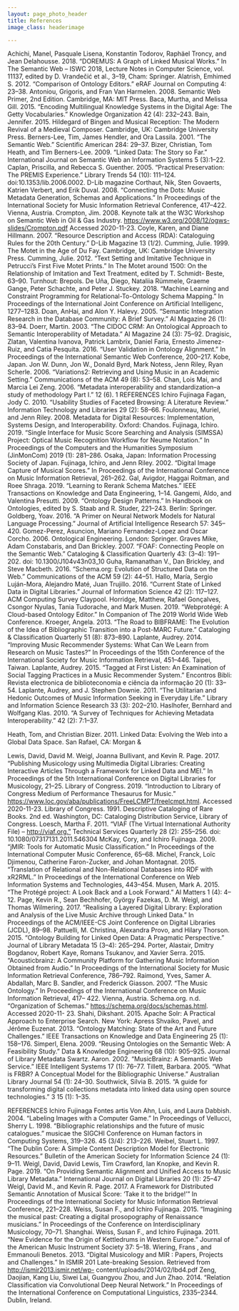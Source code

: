 ```yaml
---
layout: page_photo_header
title: References
image_class: headerimage

---
```


Achichi, Manel, Pasquale Lisena, Konstantin Todorov, Raphäel Troncy, and Jean Delahousse. 2018. “DOREMUS: A Graph of Linked Musical Works.” In The Semantic Web – ISWC 2018, Lecture Notes in Computer Science, vol. 11137, edited by D. Vrandečić et al., 3–19, Cham: Springer.
Alatrish, Emhimed S. 2012. “Comparison of Ontology Editors.” eRAF Journal on Computing 4: 23–38. Antoniou, Grigoris, and Fran Van Harmelen. 2008. Semantic Web Primer, 2nd Edition. Cambridge, MA:
MIT Press.
Baca, Murtha, and Melissa Gill. 2015. “Encoding Multilingual Knowledge Systems in the Digital Age:
The Getty Vocabularies.” Knowledge Organization 42 (4): 232–243.
Bain, Jennifer. 2015. Hildegard of Bingen and Musical Reception: The Modern Revival of a Medieval
Composer. Cambridge, UK: Cambridge University Press.
Berners-Lee, Tim, James Hendler, and Ora Lassila. 2001. “The Semantic Web.” Scientific American
284: 29–37.
Bizer, Christian, Tom Heath, and Tim Berners-Lee. 2009. “Linked Data: The Story so Far.” International Journal on Semantic Web an Information Systems 5 (3):1–22.
Caplan, Priscilla, and Rebecca S. Guenther. 2005. “Practical Preservation: The PREMIS Experience.” Library Trends 54 (10): 111–124. doi:10.1353/lib.2006.0002.
D-Lib magazine
Corthaut, Nik, Sten Govaerts, Katrien Verbert, and Erik Duval. 2008. “Connecting the Dots: Music Metadata Generation, Schemas and Applications.” In Proceedings of the International Society for Music Information Retrieval Conference, 417–422. Vienna, Austria.
Crompton, Jim. 2008. Keynote talk at the W3C Workshop on Semantic Web in Oil & Gas Industry. https://www.w3.org/2008/12/ogws-slides/Crompton.pdf Accessed 2020-11-23.
Coyle, Karen, and Diane Hillmann. 2007. “Resource Description and Access (RDA): Cataloguing Rules for the 20th Century.” D-Lib Magazine 13 (1/2).
Cumming, Julie. 1999. The Motet in the Age of Du Fay. Cambridge, UK: Cambridge University Press.
Cumming, Julie. 2012. “Text Setting and Imitative Technique in Petrucci’s First Five Motet Prints.” In The Motet around 1500: On the Relationship of Imitation and Text Treatment, edited by T. Schmidt- Beste, 63–90. Turnhout: Brepols.
De Uña, Diego, Nataliia Rümmele, Graeme Gange, Peter Schachte, and Peter J. Stuckey. 2018. “Machine Learning and Constraint Programming for Relational-To-Ontology Schema Mapping.” In Proceedings of the International Joint Conference on Artificial Intelligenc, 1277–1283.
Doan, AnHai, and Alon Y. Halevy. 2005. “Semantic Integration Research in the Database Community: A Brief Survey.” AI Magazine 26 (1): 83–94.
Doerr, Martin. 2003. “The CIDOC CRM: An Ontological Approach to Semantic Interoperability of Metadata.” AI Magazine 24 (3): 75–92.
Dragisic, Zlatan, Valentina Ivanova, Patrick Lambrix, Daniel Faria, Ernesto Jimenez-Ruiz, and Catia Pesquita. 2016. “User Validation in Ontology Alignment.” In Proceedings of the International Semantic Web Conference, 200–217. Kobe, Japan.
Jon W. Dunn, Jon W., Donald Byrd, Mark Notess, Jenn Riley, Ryan Scherle. 2006. “Variations2: Retrieving and Using Music in an Academic Setting.” Communications of the ACM 49 (8): 53–58.
 Chan, Lois Mai, and Marcia Lei Zeng. 2006. “Metadata interoperability and standardization–a study of
  methodology Part I.”
12 (6).
 1
REFERENCES Ichiro Fujinaga
Fagan, Jody C. 2010. “Usability Studies of Faceted Browsing: A Literature Review.” Information Technology and Libraries 29 (2): 58–66.
Foulonneau, Muriel, and Jenn Riley. 2008. Metadata for Digital Resources: Implementation, Systems Design, and Interoperability. Oxford: Chandos.
Fujinaga, Ichiro. 2019. “Single Interface for Music Score Searching and Analysis (SIMSSA) Project: Optical Music Recognition Workflow for Neume Notation.” In Proceedings of the Computers and the Humanities Symposium (JinMonCom) 2019 (1): 281–286. Osaka, Japan: Information Processing Society of Japan.
Fujinaga, Ichiro, and Jenn Riley. 2002. “Digital Image Capture of Musical Scores.” In Proceedings of the International Conference on Music Information Retrieval, 261–262.
Gal, Avigdor, Haggai Roitman, and Roee Shraga. 2019. “Learning to Rerank Schema Matches.” IEEE Transactions on Knowledge and Data Engineering, 1–14.
Gangemi, Aldo, and Valentina Presutti. 2009. “Ontology Design Patterns.” In Handbook on Ontologies, edited by S. Staab and R. Studer, 221–243. Berlin: Springer.
Goldberg, Yoav. 2016. “A Primer on Neural Network Models for Natural Language Processing.” Journal of Artificial Intelligence Research 57: 345–420.
Gomez-Perez, Asuncion, Mariano Fernandez-Lopez and Oscar Corcho. 2006. Ontological Engineering. London: Springer.
Graves Mike, Adam Constabaris, and Dan Brickley. 2007. “FOAF: Connecting People on the Semantic Web.” Cataloging & Classification Quarterly 43: (3–4): 191–202. doi: 10.1300/J104v43n03_10
Guha, Ramanathan V., Dan Brickley, and Steve Macbeth. 2016. “Schema.org: Evolution of Structured Data on the Web.” Communications of the ACM 59 (2): 44–51.
Hallo, María, Sergio Luján-Mora, Alejandro Maté, Juan Trujillo. 2016. “Current State of Linked Data in Digital Libraries.” Journal of Information Science 42 (2): 117–127.
ACM Computing Survey
Claypool.
Horridge, Matthew, Rafael Gonçalves, Csongor Nyulas, Tania Tudorache, and Mark Musen. 2019. “Webprotégé: A Cloud-based Ontology Editor.” In Companion of The 2019 World Wide Web Conference.
Kroeger, Angela. 2013. “The Road to BIBFRAME: The Evolution of the Idea of Bibliographic Transition into a Post-MARC Future.” Cataloging & Classification Quarterly 51 (8): 873–890.
Laplante, Audrey. 2014. “Improving Music Recommender Systems: What Can We Learn from Research on Music Tastes?” In Proceedings of the 15th Conference of the International Society for Music Information Retrieval, 451–446. Taipei, Taiwan.
Laplante, Audrey. 2015. “Tagged at First Listen: An Examination of Social Tagging Practices in a Music Recommender System.” Encontros Bibli: Revista electronica de biblioteconomia e ciência da informação 20 (1): 33–54.
Laplante, Audrey, and J. Stephen Downie. 2011. “The Utilitarian and Hedonic Outcomes of Music Information Seeking in Everyday Life.” Library and Information Science Research 33 (3): 202–210.
 Haslhofer, Bernhard and Wolfgang Klas. 2010. “A Survey of Techniques for Achieving Metadata Interoperability.” 42 (2): 7:1–37.

 Heath, Tom, and Christian Bizer. 2011. Linked Data: Evolving the Web into a Global Data Space. San Rafael, CA: Morgan &

Lewis, David, David M. Weigl, Joanna Bullivant, and Kevin R. Page. 2017. “Publishing Musicology using Multimedia Digital Libraries: Creating Interactive Articles Through a Framework for Linked Data and MEI.” In Proceedings of the 5th International Conference on Digital Libraries for Musicology, 21–25.
Library of Congress. 2019. “Introduction to Library of Congress Medium of Performance Thesaurus for Music.” https://www.loc.gov/aba/publications/FreeLCMPT/freelcmpt.html. Accessed 2020-11-23.
Library of Congress. 1991. Descriptive Cataloging of Rare Books. 2nd ed. Washington, DC: Cataloging Distribution Service, Library of Congress.
Loesch, Martha F. 2011. “VIAF (The Virtual International Authority File) – http://viaf.org.” Technical Services Quarterly 28 (2): 255–256. doi: 10.1080/07317131.2011.546304
McKay, Cory, and Ichiro Fujinaga. 2009. “jMIR: Tools for Automatic Music Classification.” In Proceedings of the International Computer Music Conference, 65–68.
Michel, Franck, Loïc Djimenou, Catherine Faron-Zucker, and Johan Montagnat. 2015. “Translation of Relational and Non-Relational Databases into RDF with xR2RML.” In Proceedings of the International Conference on Web Information Systems and Technologies, 443–454.
Musen, Mark A. 2015. “The Protégé project: A Look Back and a Look Forward.” AI Matters 1 (4): 4– 12.
Page, Kevin R., Sean Bechhofer, György Fazekas, D. M. Weigl, and Thomas Wilmering. 2017. “Realising a Layered Digital Library: Exploration and Analysis of the Live Music Archive through Linked Data.” In Proceedings of the ACM/IEEE-CS Joint Conference on Digital Libraries (JCDL), 89–98.
Pattuelli, M. Christina, Alexandra Provo, and Hilary Thorson. 2015. “Ontology Building for Linked Open Data: A Pragmatic Perspective.” Journal of Library Metadata 15 (3–4): 265–294.
Porter, Alastair, Dmitry Bogdanov, Robert Kaye, Romans Tsukanov, and Xavier Serra. 2015. “Acousticbrainz: A Community Platform for Gathering Music Information Obtained from Audio.” In Proceedings of the International Society for Music Information Retrieval Conference, 786–792.
Raimond, Yves, Samer A. Abdallah, Marc B. Sandler, and Frederick Giasson. 2007. “The Music Ontology.” In Proceedings of the International Conference on Music Information Retrieval, 417– 422. Vienna, Austria.
Schema.org. n.d. “Organization of Schemas.” https://schema.org/docs/schemas.html. Accessed 2020-11- 23.
Shahi, Dikshant. 2015. Apache Solr: A Practical Approach to Enterprise Search. New York: Apress Shvaiko, Pavel, and Jérôme Euzenat. 2013. “Ontology Matching: State of the Art and Future
Challenges.” IEEE Transactions on Knowledge and Data Engineering 25 (1): 158–176. Simperl, Elena. 2009. “Reusing Ontologies on the Semantic Web: A Feasibility Study.” Data &
Knowledge Engineering 68 (10): 905–925.
Journal of Library Metadata
Swartz. Aaron. 2002. “MusicBrainz: A Semantic Web Service.” IEEE Intelligent Systems 17 (1): 76–77.
Tillett, Barbara. 2005. “What is FRBR? A Conceptual Model for the Bibliographic Universe.” Australian Library Journal 54 (1): 24–30.
   Southwick, Silvia B. 2015. “A guide for transforming digital collections metadata into linked data using
  open source technologies.”
3
15 (1): 1–35.

REFERENCES Ichiro Fujinaga
 Fontes artis Von Ahn, Luis, and Laura Dabbish. 2004. “Labeling Images with a Computer Game.” In Proceedings of
Vellucci, Sherry L. 1998. “Bibliographic relationships and the future of music catalogues.”
 musicae
the SIGCHI Conference on Human factors in Computing Systems, 319–326.
45 (3/4): 213–226.
Weibel, Stuart L. 1997. “The Dublin Core: A Simple Content Description Model for Electronic Resources.” Bulletin of the American Society for Information Science 24 (1): 9–11.
Weigl, David, David Lewis, Tim Crawford, Ian Knopke, and Kevin R. Page. 2019. “On Providing Semantic Alignment and Unified Access to Music Library Metadata.” International Journal on Digital Libraries 20 (1): 25–47
Weigl, David M., and Kevin R. Page. 2017. A Framework for Distributed Semantic Annotation of Musical Score: ‘Take it to the bridge!’” In Proceedings of the International Society for Music Information Retrieval Conference, 221–228.
Weiss, Susan F., and Ichiro Fujinaga. 2015. “Imagining the musical past: Creating a digital prosopography of Renaissance musicians.” In Proceedings of the Conference on Interdisciplinary Musicology, 70–71. Shanghai.
Weiss, Susan F., and Ichiro Fujinaga. 2011. “New Evidence for the Origin of Kettledrums in Western Europe.” Journal of the American Music Instrument Society 37: 5–18.
Wiering, Frans , and Emmanouli Benetos. 2013. “Digital Musicology and MIR : Papers, Projects and Challenges.” In ISMIR 201 Late-breaking Session. Retrieved from http://ismir2013.ismir.net/wp- content/uploads/2014/02/lbd4.pdf
Zeng, Daojian, Kang Liu, Siwei Lai, Guangyou Zhou, and Jun Zhao. 2014. “Relation Classification via Convolutional Deep Neural Network.” In Proceedings of the International Conference on Computational Linguistics, 2335–2344. Dublin, Ireland.